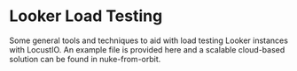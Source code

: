 Looker Load Testing
===========

Some general tools and techniques to aid with load testing Looker instances with LocustIO. An example file is provided
here and a scalable cloud-based solution can be found in nuke-from-orbit.
